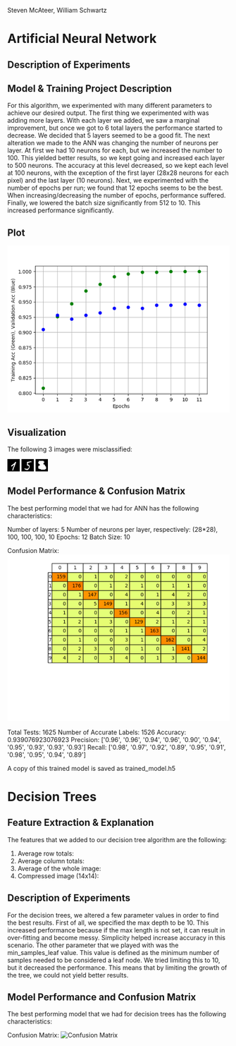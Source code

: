 Steven McAteer, William Schwartz

# Artificial Neural Network

## Description of Experiments


## Model & Training Project Description

For this algorithm, we experimented with many different parameters to achieve our desired output.
The first thing we experimented with was adding more layers. With each layer we added, we saw a
marginal improvement, but once we got to 6 total layers the performance started to decrease. We
decided that 5 layers seemed to be a good fit. The next alteration we made to the ANN was changing
the number of neurons per layer. At first we had 10 neurons for each, but we increased the number to 100.
This yielded better results, so we kept going and increased each layer to 500 neurons. The accuracy
at this level decreased, so we kept each level at 100 neurons, with the exception of the first layer
(28x28 neurons for each pixel) and the last layer (10 neurons). Next, we experimented with the number
of epochs per run; we found that 12 epochs seems to be the best. When increasing/decreasing the
number of epochs, performance suffered. Finally, we lowered the batch size significantly from 512 to
10. This increased performance significantly.

## Plot

![Accuracy/Validation Plot vs. Epochs](/acc_vs_val_plot.png)

## Visualization

The following 3 images were misclassified:

![Actual 1, Predicted 4](/actual_1_predicted_4.png)
![Actual 5, Predicted 3](/actual_5_predicted_3.png)
![Actual 8, Predicted 2](/actual_8_predicted_2.png)

## Model Performance & Confusion Matrix

The best performing model that we had for ANN has the following characteristics:

Number of layers: 5
Number of neurons per layer, respectively: (28*28), 100, 100, 100, 10
Epochs: 12
Batch Size: 10

Confusion Matrix:
![Confusion Matrix](/ann_confusion_matrix.png)

Total Tests: 1625
Number of Accurate Labels: 1526
Accuracy: 0.939076923076923
Precision:
['0.96', '0.96', '0.94', '0.96', '0.90', '0.94', '0.95', '0.93', '0.93', '0.93']
Recall:
['0.98', '0.97', '0.92', '0.89', '0.95', '0.91', '0.98', '0.95', '0.94', '0.89']

A copy of this trained model is saved as trained_model.h5



# Decision Trees

## Feature Extraction & Explanation

The features that we added to our decision tree algorithm are the following:

1. Average row totals:
2. Average column totals:
3. Average of the whole image:
4. Compressed image (14x14):

## Description of Experiments

For the decision trees, we altered a few parameter values in order to find the best results.
First of all, we specified the max depth to be 10. This increased performance because if the
max length is not set, it can result in over-fitting and become messy. Simplicity helped increase
accuracy in this scenario. The other parameter that we played with was the min_samples_leaf value.
This value is defined as the minimum number of samples needed to be considered a leaf node. We
tried limiting this to 10, but it decreased the performance. This means that by limiting the
growth of the tree, we could not yield better results.

## Model Performance and Confusion Matrix

The best performing model that we had for decision trees has the following characteristics:

Confusion Matrix:
![Confusion Matrix](/dt_confusion_matrix.png)







